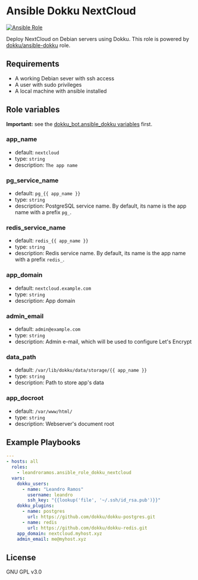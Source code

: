 # Ansible Dokku NextCloud

[![Ansible Role](https://img.shields.io/ansible/role/59074.svg)](https://galaxy.ansible.com/leandroramos/ansible_role_dokku_nextcloud)

Deploy NextCloud on Debian servers using Dokku. This role is powered by [dokku/ansible-dokku](https://github.com/dokku/ansible-dokku/) role.

## Requirements

- A working Debian sever with ssh access
- A user with sudo privileges
- A local machine with ansible installed

## Role variables
**Important:** see the [dokku_bot.ansible_dokku variables](https://github.com/dokku/ansible-dokku#role-variables) first.
### app_name
- default: `nextcloud`
- type: `string`
- description: `The app name`
### pg_service_name
- default: `pg_{{ app_name }}`
- type: `string`
- description: PostgreSQL service name. By default, its name is the app name with a prefix `pg_`.
### redis_service_name
- default: `redis_{{ app_name }}`
- type: `string`
- description: Redis service name. By default, its name is the app name with a prefix `redis_`.
### app_domain
- default: `nextcloud.example.com`
- type: `string`
- description: App domain
### admin_email
- default: `admin@example.com`
- type: `string`
- description: Admin e-mail, which will be used to configure Let's Encrypt
### data_path
- default: `/var/lib/dokku/data/storage/{{ app_name }}`
- type: `string`
- description: Path to store app's data
### app_docroot
- default: `/var/www/html/`
- type: `string`
- description: Webserver's document root

## Example Playbooks
```yaml
---
- hosts: all
  roles:
    - leandroramos.ansible_role_dokku_nextcloud
  vars:
    dokku_users:
      - name: "Leandro Ramos"
        username: leandro
        ssh_key: "{{lookup('file', '~/.ssh/id_rsa.pub')}}"
    dokku_plugins:
      - name: postgres
        url: https://github.com/dokku/dokku-postgres.git
      - name: redis
        url: https://github.com/dokku/dokku-redis.git
    app_domain: nextcloud.myhost.xyz
    admin_email: me@myhost.xyz
```

License
-------

GNU GPL v3.0

